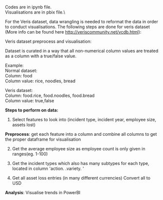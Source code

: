 
Codes are in ipynb file.\
Visualisations are in pbix file.\

For the Veris dataset, data wrangling is needed to reformat the data in order to conduct visualisations. 
The following steps are done for veris dataset (More info can be found here http://veriscommunity.net/vcdb.html):

Veris dataset preprocess and visualisation:

Dataset is curated in a way that all non-numerical column values are treated as a column with a true/false value.

Example:\
Normal dataset:\
Column: food\
Column value: rice, noodles, bread

Veris dataset:\
Column: food.rice, food.noodles, food.bread\
Column value: true,false


**Steps to perform on data:**
  1) Select features to look into (incident type, incident year, employee size, assets lost) 

  **Preprocess**: get each feature into a column and combine all columns to get the proper dataframe for visualisation

  2) Get the average employee size as employee count is only given in ranges(eg. 1-100)

  3) Get the incident types which also has many subtypes for each type, 
     located in column 'action. <incident type> .variety. <incident subtype>'

  4) Get all asset loss entries (in many different currencies)
     Convert all to USD

**Analysis**: Visualise trends in PowerBI


